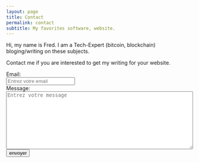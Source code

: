 ```yaml
---
layout: page
title: Contact
permalink: contact
subtitle: My favorites software, website. 
---
```


Hi, my name is Fred. I am a Tech-Expert (bitcoin, blockchain) bloging/writing on these subjects.

Contact me if you are interested to get my writing for your website.

<form action="https://getsimpleform.com/messages?form_api_token=3e7fb77bf99a6857fb4d4051226fa5ab" method="post">
  <!-- the redirect_to is optional, the form will redirect to the referrer on submission -->
  <input type='hidden' name='redirect_to' value='<the complete return url e.g. http://fooey.com/thank-you.html>' />
  <!-- all your input fields here.... -->
  Email: <br>
  <input type='email' name='email' placeholder="Entrez votre email" /><br> 
  Message: <br>
  <textarea name="message" placeholder="Entrez votre message" rows="10" cols="60"></textarea><br>
  <input type='submit' value='envoyer' />
</form>



